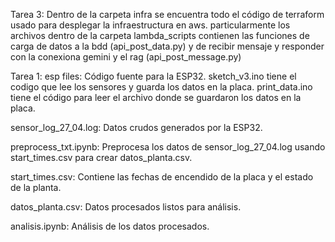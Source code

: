 Tarea 3:
Dentro de la carpeta infra se encuentra todo el código de terraform usado para desplegar la infraestructura en aws. particularmente los archivos dentro de la carpeta lambda_scripts contienen las funciones de carga de datos a la bdd (api_post_data.py) y de recibir mensaje y responder con la conexiona gemini y el rag (api_post_message.py)


Tarea 1:
esp files: Código fuente para la ESP32. 
  sketch_v3.ino tiene el codigo que lee los sensores y guarda los datos en la placa. 
  print_data.ino tiene el código para leer el archivo donde se guardaron los datos en la placa.

sensor_log_27_04.log: Datos crudos generados por la ESP32.

preprocess_txt.ipynb: Preprocesa los datos de sensor_log_27_04.log usando start_times.csv para crear datos_planta.csv.

start_times.csv: Contiene las fechas de encendido de la placa y el estado de la planta.

datos_planta.csv: Datos procesados listos para análisis.

analisis.ipynb: Análisis de los datos procesados.
